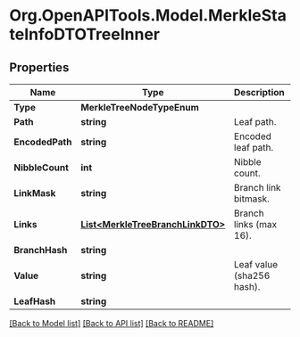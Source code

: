 # Org.OpenAPITools.Model.MerkleStateInfoDTOTreeInner

## Properties

Name | Type | Description | Notes
------------ | ------------- | ------------- | -------------
**Type** | **MerkleTreeNodeTypeEnum** |  | 
**Path** | **string** | Leaf path. | 
**EncodedPath** | **string** | Encoded leaf path. | 
**NibbleCount** | **int** | Nibble count. | 
**LinkMask** | **string** | Branch link bitmask. | 
**Links** | [**List&lt;MerkleTreeBranchLinkDTO&gt;**](MerkleTreeBranchLinkDTO.md) | Branch links (max 16). | 
**BranchHash** | **string** |  | 
**Value** | **string** | Leaf value (sha256 hash). | 
**LeafHash** | **string** |  | 

[[Back to Model list]](../README.md#documentation-for-models) [[Back to API list]](../README.md#documentation-for-api-endpoints) [[Back to README]](../README.md)

